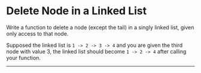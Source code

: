 Delete Node in a Linked List
===

Write a function to delete a node (except the tail) in a singly linked list, given only access to that node.


Supposed the linked list is `1 -> 2 -> 3 -> 4` and you are given the third node with value 3, the linked list should become `1 -> 2 -> 4` after calling your function.

---

